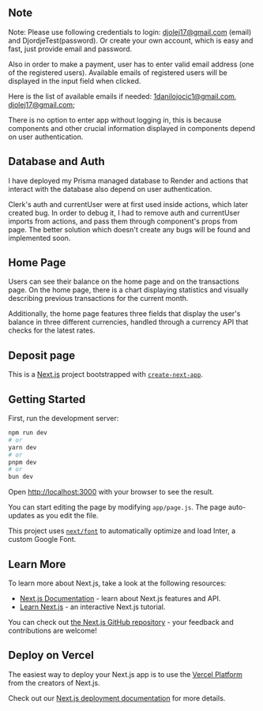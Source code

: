 ## Note

Note: Please use following credentials to login: djolej17@gmail.com (email) and DjordjeTest(password). Or create your own account, which is easy and fast, just provide email and password.

Also in order to make a payment, user has to enter valid email address (one of the registered users). Available emails of registered users will be displayed in the input field when clicked.

Here is the list of available emails if needed: 1danilojocic1@gmail.com, djolej17@gmail.com;

There is no option to enter app without logging in, this is because components and other crucial information displayed in components depend on user authentication.

<!-- ___________________ -->

## Database and Auth

I have deployed my Prisma managed database to Render and actions that interact with the database also depend on user authentication.

Clerk's auth and currentUser were at first used inside actions, which later created bug. In order to debug it, I had to remove auth and currentUser imports from actions, and pass them through component's props from page. The better solution which doesn't create any bugs will be found and implemented soon.

## Home Page

Users can see their balance on the home page and on the transactions page. On the home page, there is a chart displaying statistics and visually describing previous transactions for the current month.

Additionally, the home page features three fields that display the user's balance in three different currencies, handled through a currency API that checks for the latest rates.

## Deposit page

This is a [Next.js](https://nextjs.org/) project bootstrapped with [`create-next-app`](https://github.com/vercel/next.js/tree/canary/packages/create-next-app).

## Getting Started

First, run the development server:

```bash
npm run dev
# or
yarn dev
# or
pnpm dev
# or
bun dev
```

Open [http://localhost:3000](http://localhost:3000) with your browser to see the result.

You can start editing the page by modifying `app/page.js`. The page auto-updates as you edit the file.

This project uses [`next/font`](https://nextjs.org/docs/basic-features/font-optimization) to automatically optimize and load Inter, a custom Google Font.

## Learn More

To learn more about Next.js, take a look at the following resources:

- [Next.js Documentation](https://nextjs.org/docs) - learn about Next.js features and API.
- [Learn Next.js](https://nextjs.org/learn) - an interactive Next.js tutorial.

You can check out [the Next.js GitHub repository](https://github.com/vercel/next.js/) - your feedback and contributions are welcome!

## Deploy on Vercel

The easiest way to deploy your Next.js app is to use the [Vercel Platform](https://vercel.com/new?utm_medium=default-template&filter=next.js&utm_source=create-next-app&utm_campaign=create-next-app-readme) from the creators of Next.js.

Check out our [Next.js deployment documentation](https://nextjs.org/docs/deployment) for more details.
